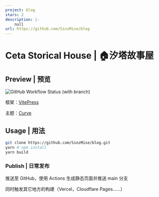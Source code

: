 ```yaml
---
project: blog
stars: 2
description: |-
    null
url: https://github.com/SinzMise/blog
---
```


# Ceta Storical House | 🏠汐塔故事屋

## Preview | 预览

![GitHub Workflow Status (with branch)](https://img.shields.io/github/actions/workflow/status/SinzMise/blog/gh-pages.yml?branch=source&label=Pages&logo=GitHub&style=flat-square)

框架：[VitePress](https://vitepress.dev/)

主题：[Curve](https://github.com/imsyy/vitepress-theme-curve)

## Usage | 用法

```bash
git clone https://github.com/SinzMise/blog.git
yarn # npm install
yarn build
```

### Publish | 日常发布

推送至 GitHub，使用 Actions 生成静态页面并推送 main 分支

同时触发其它地方的构建（Vercel，Cloudflare Pages……）

